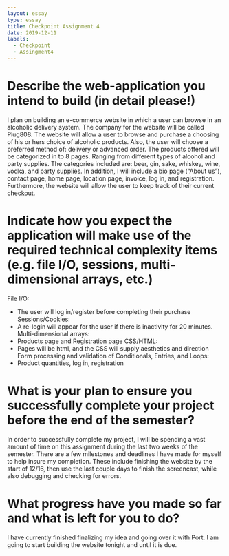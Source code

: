 ```yaml
---
layout: essay
type: essay
title: Checkpoint Assignment 4
date: 2019-12-11
labels:
  - Checkpoint
  - Assingment4
---
```


# Describe the web-application you intend to build (in detail please!)
I plan on building an e-commerce website in which a user can browse in an alcoholic delivery system. The company for the website will be called Plug808. The website will allow a user to browse and purchase a choosing of his or hers choice of alcoholic products. Also, the user will choose a preferred method of: delivery or advanced order. The products offered will be categorized in to 8 pages. Ranging from different types of alcohol and party supplies. The categories included are: beer, gin, sake, whiskey, wine, vodka, and party supplies. In addition, I will include a bio page (“About us”), contact page, home page, location page, invoice, log in, and registration. Furthermore, the website will allow the user to keep track of their current checkout.

# Indicate how you expect the application will make use of the required technical complexity items (e.g. file I/O, sessions, multi-dimensional arrays, etc.)
File I/O:
-	The user will log in/register before completing their purchase
Sessions/Cookies:
-	A re-login will appear for the user if there is inactivity for 20 minutes.
Multi-dimensional arrays:
-	Products page and Registration page
CSS/HTML:
-	Pages will be html, and the CSS will supply aesthetics and direction
Form processing and validation of Conditionals, Entries, and Loops:
-	Product quantities, log in, registration 

# What is your plan to ensure you successfully complete your project before the end of the semester?
In order to successfully complete my project, I will be spending a vast amount of time on this assignment during the last two weeks of the semester. There are a few milestones and deadlines I have made for myself to help insure my completion. These include finishing the website by the start of 12/16, then use the last couple days to finish the screencast, while also debugging and checking for errors. 

# What progress have you made so far and what is left for you to do?
I have currently finished finalizing my idea and going over it with Port. I am going to start building the website tonight and until it is due. 

